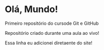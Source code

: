 #  Olá, Mundo!
 Primeiro repositório do cursode Git e GitHub

Repositório criado durante uma aula ao vivo!

Essa linha eu adicionei diretaente do site!
